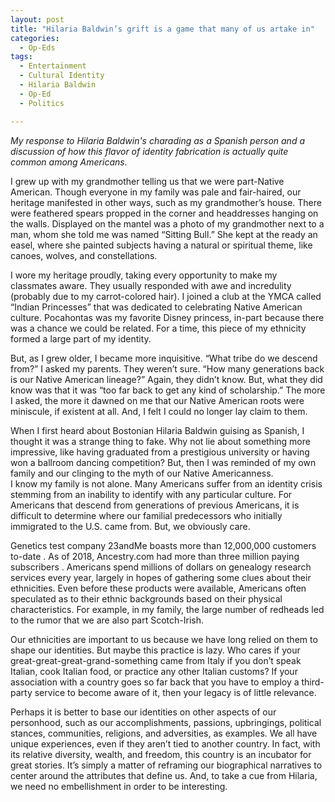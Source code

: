 ```yaml
---
layout: post
title: "Hilaria Baldwin’s grift is a game that many of us artake in"
categories:
  - Op-Eds
tags:
  - Entertainment
  - Cultural Identity
  - Hilaria Baldwin
  - Op-Ed
  - Politics

---
```


*My response to Hilaria Baldwin's charading as a Spanish person and a discussion of how this flavor of identity fabrication is actually quite common among Americans.*

I grew up with my grandmother telling us that we were part-Native American.  Though everyone in my family was pale and fair-haired, our heritage manifested in other ways, such as my grandmother’s house.  There were feathered spears propped in the corner and headdresses hanging on the walls.  Displayed on the mantel was a photo of my grandmother next to a man, whom she told me was named “Sitting Bull.”  She kept at the ready an easel, where she painted subjects having a natural or spiritual theme, like canoes, wolves, and constellations.

I wore my heritage proudly, taking every opportunity to make my classmates aware.  They usually responded with awe and incredulity (probably due to my carrot-colored hair).  I joined a club at the YMCA called “Indian Princesses” that was dedicated to celebrating Native American culture.  Pocahontas was my favorite Disney princess, in-part because there was a chance we could be related.  For a time, this piece of my ethnicity formed a large part of my identity.

But, as I grew older, I became more inquisitive.  “What tribe do we descend from?” I asked my parents.  They weren’t sure.  “How many generations back is our Native American lineage?”  Again, they didn’t know.  But, what they did know was that it was “too far back to get any kind of scholarship.”  The more I asked, the more it dawned on me that our Native American roots were miniscule, if existent at all.  And, I felt I could no longer lay claim to them.  

When I first heard about Bostonian Hilaria Baldwin guising as Spanish, I thought it was a strange thing to fake.  Why not lie about something more impressive, like having graduated from a prestigious university or having won a ballroom dancing competition?  But, then I was reminded of my own family and our clinging to the myth of our Native Americanness.  
I know my family is not alone.  Many Americans suffer from an identity crisis stemming from an inability to identify with any particular culture.  For Americans that descend from generations of previous Americans, it is difficult to determine where our familial predecessors who initially immigrated to the U.S. came from.  But, we obviously care.  

Genetics test company 23andMe boasts more than 12,000,000 customers to-date .  As of 2018, Ancestry.com had more than three million paying subscribers .  Americans spend millions of dollars on genealogy research services every year, largely in hopes of gathering some clues about their ethnicities.  Even before these products were available, Americans often speculated as to their ethnic backgrounds based on their physical characteristics.  For example, in my family, the large number of redheads led to the rumor that we are also part Scotch-Irish.  

Our ethnicities are important to us because we have long relied on them to shape our identities.  But maybe this practice is lazy.  Who cares if your great-great-great-grand-something came from Italy if you don’t speak Italian, cook Italian food, or practice any other Italian customs?  If your association with a country goes so far back that you have to employ a third-party service to become aware of it, then your legacy is of little relevance.   

Perhaps it is better to base our identities on other aspects of our personhood, such as our accomplishments, passions, upbringings, political stances, communities, religions, and adversities, as examples.  We all have unique experiences, even if they aren’t tied to another country.  In fact, with its relative diversity, wealth, and freedom, this country is an incubator for great stories.  It’s simply a matter of reframing our biographical narratives to center around the attributes that define us.  And, to take a cue from Hilaria, we need no embellishment in order to be interesting.
